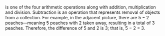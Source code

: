 is one of the four arithmetic operations along with addition, multiplication and division. Subtraction is an operation that represents removal of objects from a collection. For example, in the adjacent picture, there are 5 − 2 peaches—meaning 5 peaches with 2 taken away, resulting in a total of 3 peaches. Therefore, the difference of 5 and 2 is 3; that is, 5 − 2 = 3.